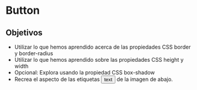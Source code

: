 # Button
## Objetivos
* Utilizar lo que hemos aprendido acerca de las propiedades CSS border y border-radius 
* Utilizar lo que hemos aprendido sobre las propiedades CSS height y width 
* Opcional: Explora usando la propiedad CSS box-shadow
* Recrea el aspecto de las etiquetas <button>text</button> de la imagen de abajo.
